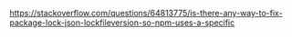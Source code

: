 https://stackoverflow.com/questions/64813775/is-there-any-way-to-fix-package-lock-json-lockfileversion-so-npm-uses-a-specific
